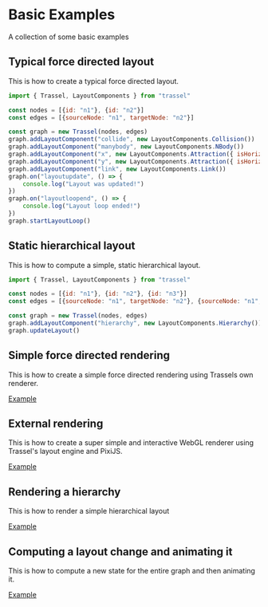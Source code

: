 # Basic Examples

A collection of some basic examples

## Typical force directed layout

This is how to create a typical force directed layout.

```javascript
import { Trassel, LayoutComponents } from "trassel"

const nodes = [{id: "n1"}, {id: "n2"}]
const edges = [{sourceNode: "n1", targetNode: "n2"}]

const graph = new Trassel(nodes, edges)
graph.addLayoutComponent("collide", new LayoutComponents.Collision())
graph.addLayoutComponent("manybody", new LayoutComponents.NBody())
graph.addLayoutComponent("x", new LayoutComponents.Attraction({ isHorizontal: true }))
graph.addLayoutComponent("y", new LayoutComponents.Attraction({ isHorizontal: false }))
graph.addLayoutComponent("link", new LayoutComponents.Link())
graph.on("layoutupdate", () => {
	console.log("Layout was updated!")
})
graph.on("layoutloopend", () => {
	console.log("Layout loop ended!")
})
graph.startLayoutLoop()
```

## Static hierarchical layout

This is how to compute a simple, static hierarchical layout.

```javascript
import { Trassel, LayoutComponents } from "trassel"

const nodes = [{id: "n1"}, {id: "n2"}, {id: "n3"}]
const edges = [{sourceNode: "n1", targetNode: "n2"}, {sourceNode: "n1", targetNode: "n3"}]

const graph = new Trassel(nodes, edges)
graph.addLayoutComponent("hierarchy", new LayoutComponents.Hierarchy())
graph.updateLayout()
```

## Simple force directed rendering

This is how to create a simple force directed rendering using Trassels own renderer.

<a href="https://fukurosan.github.io/Trassel/examples/examplerenderer.html">Example</a>

## External rendering

This is how to create a super simple and interactive WebGL renderer using Trassel's layout engine and PixiJS.

<a href="https://fukurosan.github.io/Trassel/examples/pixiexample.html">Example</a>

## Rendering a hierarchy

This is how to render a simple hierarchical layout

<a href="https://fukurosan.github.io/Trassel/examples/examplehierarchy.html">Example</a>

## Computing a layout change and animating it

This is how to compute a new state for the entire graph and then animating it.

<a href="https://fukurosan.github.io/Trassel/examples/exampleanimatestate.html">Example</a>
